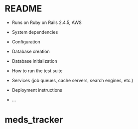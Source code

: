 # README


* Runs on Ruby on Rails 2.4.5, AWS

* System dependencies

* Configuration

* Database creation

* Database initialization

* How to run the test suite

* Services (job queues, cache servers, search engines, etc.)

* Deployment instructions

* ...
# meds_tracker
